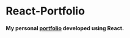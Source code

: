 # React-Portfolio

#### My personal [portfolio](https://jaydub21.github.io/React-Portfolio/) developed using React.
                               

